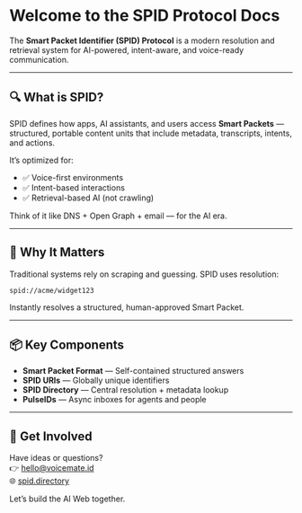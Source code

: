 # Welcome to the SPID Protocol Docs

The **Smart Packet Identifier (SPID) Protocol** is a modern resolution and retrieval system for AI-powered, intent-aware, and voice-ready communication.

---

## 🔍 What is SPID?

SPID defines how apps, AI assistants, and users access **Smart Packets** — structured, portable content units that include metadata, transcripts, intents, and actions.

It’s optimized for:
- ✅ Voice-first environments  
- ✅ Intent-based interactions  
- ✅ Retrieval-based AI (not crawling)

Think of it like DNS + Open Graph + email — for the AI era.

---

## 🚀 Why It Matters

Traditional systems rely on scraping and guessing. SPID uses resolution:

```
spid://acme/widget123
```

Instantly resolves a structured, human-approved Smart Packet.

---

## 📦 Key Components

- **Smart Packet Format** — Self-contained structured answers
- **SPID URIs** — Globally unique identifiers
- **SPID Directory** — Central resolution + metadata lookup
- **PulseIDs** — Async inboxes for agents and people

---

## 💬 Get Involved

Have ideas or questions?  
👉 [hello@voicemate.id](mailto:hello@voicemate.id)  
🌐 [spid.directory](https://spid.directory)

Let’s build the AI Web together.
